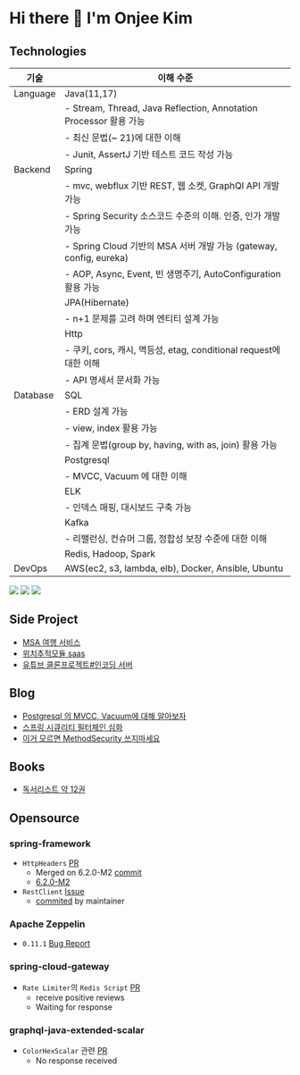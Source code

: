 # Hi there 👋 I'm Onjee Kim

## Technologies

| 기술            | 이해 수준                                                         |
|----------------|-------------------------------------------------------------------|
| Language       | Java(11,17)                                                       |
|                | - Stream, Thread, Java Reflection, Annotation Processor 활용 가능  |
|                | - 최신 문법(~ 21)에 대한 이해                                      |
|                | - Junit, AssertJ 기반 테스트 코드 작성 가능                        |
| Backend        | Spring                                                            |
|                | - mvc, webflux 기반 REST, 웹 소켓, GraphQl API 개발 가능           |
|                | - Spring Security 소스코드 수준의 이해. 인증, 인가 개발 가능       |
|                | - Spring Cloud 기반의 MSA 서버 개발 가능 (gateway, config, eureka) |
|                | - AOP, Async, Event, 빈 생명주기, AutoConfiguration 활용 가능      |
|                | JPA(Hibernate)                                                    |
|                | - n+1 문제를 고려 하며 엔티티 설계 가능                           |
|                | Http                                                              |
|                | - 쿠키, cors, 캐시, 멱등성, etag, conditional request에 대한 이해  |
|                | - API 명세서 문서화 가능                                           |
| Database       | SQL                                                               |
|                | - ERD 설계 가능                                                   |
|                | - view, index 활용 가능                                            |
|                | - 집계 문법(group by, having, with as, join) 활용 가능             |
|                | Postgresql                                                        |
|                | - MVCC, Vacuum 에 대한 이해                                       |
|                | ELK                                                               |
|                | - 인덱스 매핑, 대시보드 구축 가능                                 |
|                | Kafka                                                             |
|                | - 리밸런싱, 컨슈머 그룹, 정합성 보장 수준에 대한 이해              |
|                | Redis, Hadoop, Spark                                              |
| DevOps         | AWS(ec2, s3, lambda, elb), Docker, Ansible, Ubuntu                |


<img src="https://img.shields.io/badge/spring-6DB33F?style=for-the-badge&logo=spring&logoColor=#FFF"/> <img src="https://img.shields.io/badge/postgresql-4169E1?style=for-the-badge&logo=postgresql&logoColor=white"/> <img src="https://img.shields.io/badge/Java-007396?style=for-the-badge&logo=Java&logoColor=white"/>

## Side Project
- [MSA 여행 서비스](https://github.com/onjik/Managed-Travel-Service)
- [위치추적모듈 saas](https://github.com/onjik/team_project_location_tracking_saas_module)
- [유튜브 클론프로젝트#인코딩 서버](https://github.com/onjik/LAGACY-webflux-hls-video-streaming-server)

## Blog
- [Postgresql 의 MVCC, Vacuum에 대해 알아보자](https://velog.io/@on5949/Postgresql-%EC%9D%98-MVCC-Vacuum%EC%97%90-%EB%8C%80%ED%95%B4-%EC%95%8C%EC%95%84%EB%B3%B4%EC%9E%90)
- [스프링 시큐리티 필터체인 심화](https://velog.io/@on5949/SpringSecurity-%EC%8A%A4%ED%94%84%EB%A7%81-%EC%8B%9C%ED%81%90%EB%A6%AC%ED%8B%B0-%ED%95%84%ED%84%B0-%EC%B2%B4%EC%9D%B8-%EC%8B%AC%ED%99%94)
- [이거 모르면 MethodSecurity 쓰지마세요](https://velog.io/@on5949/%EC%9D%B4%EA%B1%B0-%EB%AA%A8%EB%A5%B4%EB%A9%B4-Method-Security-%EC%93%B0%EC%A7%80%EB%A7%88-%EC%84%B8%EC%9A%94)

## Books
- [독서리스트 약 12권](https://github.com/onjik/onjik/blob/main/books.md)

## Opensource
### spring-framework
- `HttpHeaders` [PR](https://github.com/spring-projects/spring-framework/pull/32660)
  - Merged on 6.2.0-M2 [commit](https://github.com/spring-projects/spring-framework/commit/ec055da7c3d939a867436821a1405835475a6393)
  - [6.2.0-M2](https://github.com/spring-projects/spring-framework/releases/tag/v6.2.0-M2)
- `RestClient` [Issue](https://github.com/spring-projects/spring-framework/issues/32650)
  - [commited](https://github.com/spring-projects/spring-framework/commit/b3a45670f9b8b193a34c022b63cc2b587feae6ef) by maintainer
### Apache Zeppelin
- `0.11.1` [Bug Report](https://issues.apache.org/jira/browse/ZEPPELIN-6030)
### spring-cloud-gateway
- `Rate Limiter`의 `Redis Script` [PR](https://github.com/spring-cloud/spring-cloud-gateway/pull/3339)
  - receive positive reviews
  - Waiting for response
### graphql-java-extended-scalar
- `ColorHexScalar` 관련 [PR](https://github.com/graphql-java/graphql-java-extended-scalars/pull/122)
  - No response received
